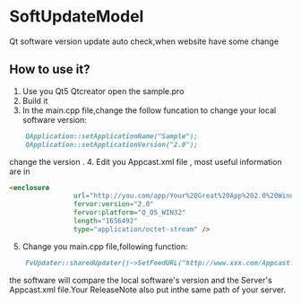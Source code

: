 # SoftUpdateModel
Qt software version update auto check,when website have some change

## How to use it?
1. Use you Qt5 Qtcreator open the sample.pro
2. Build it
3. In the main.cpp file,change the follow funcation to change your local software version:
```markdown
    QApplication::setApplicationName("Sample");
    QApplication::setApplicationVersion("2.0");
```
change the version .
4. Edit you Appcast.xml file , most useful information are in 
```markdown
<enclosure
				url="http://you.com/app/Your%20Great%20App%202.0%20Windows.zip"
				fervor:version="2.0"
				fervor:platform="Q_OS_WIN32"
				length="1656492"
				type="application/octet-stream" />
```

5. Change you main.cpp file,following function:

```markdown
    FvUpdater::sharedUpdater()->SetFeedURL("http://www.xxx.com/Appcast.xml");
```
the software will compare the local software's version and the Server's Appcast.xml file.Your ReleaseNote also put inthe same path of your server.
